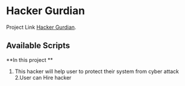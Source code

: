 # Hacker Gurdian

Project Link [Hacker Gurdian](https://vibrant-elion-760c9c.netlify.app).

## Available Scripts


**In this  project **
 1. This hacker will help user to protect their system from cyber attack
 2.User can Hire hacker
 

